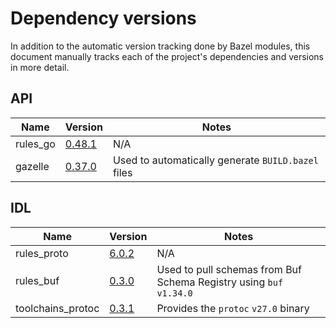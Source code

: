 # Dependency versions

In addition to the automatic version tracking done by Bazel modules, this document manually tracks each of the project's
dependencies and versions in more detail.

## API

| Name     | Version    | Notes                                              |
|----------|------------|----------------------------------------------------|
| rules_go | [0.48.1](https://registry.bazel.build/modules/rules_go) | N/A                                                |
| gazelle | [0.37.0](https://registry.bazel.build/modules/gazelle) | Used to automatically generate `BUILD.bazel` files |

## IDL

| Name | Version                                                         | Notes                                                              |
| ---- |-----------------------------------------------------------------|--------------------------------------------------------------------|
| rules_proto | [6.0.2](https://registry.bazel.build/modules/rules_proto)       | N/A                                                                |
| rules_buf | [0.3.0](https://registry.bazel.build/modules/rules_buf)         | Used to pull schemas from Buf Schema Registry using `buf` `v1.34.0` |
| toolchains_protoc | [0.3.1](https://registry.bazel.build/modules/toolchains_protoc) | Provides the `protoc` `v27.0` binary                               |
